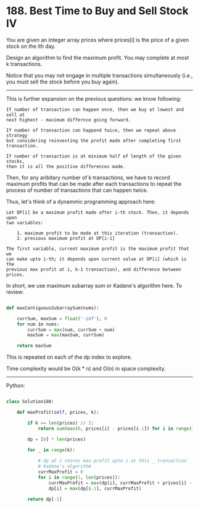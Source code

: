 # 188. Best Time to Buy and Sell Stock IV

You are given an integer array prices where prices[i] is the price of a given
stock on the ith day.

Design an algorithm to find the maximum profit. You may complete at most
k transactions.

Notice that you may not engage in multiple transactions simultaneously (i.e.,
you must sell the stock before you buy again).

---

This is further expansion on the previous questions: we know following:

    If number of transaction can happen once, then we buy at lowest and sell at
    next highest - maximum differnce going forward.

    If number of transaction can happend twice, then we repeat above strategy
    but considering reinvesting the profit made after completing first
    transaction.

    If number of transaction is at minimum half of length of the given stocks,
    then it is all the positive differences made.

Then, for any aribitary number of k transactions, we have to record maximum
profits that can be made after each transactions to repeat the process of
number of transactions that can happen twice.

Thus, let's think of a dynammic programming approach here:

    Let DP[i] be a maximum profit made after i-th stock. Then, it depends upon
    two variables:

        1. maximum profit to be made at this iteration (transaction).
        2. previous maximum profit at DP[i-1]
    
    The first variable, current maximum profit is the maximum profit that we
    can make upto i-th; it depends upon current value at DP[i] (which is the
    previous max profit at i, k-1 transaction), and difference between prices.

In short, we use maximum subarray sum or Kadane's algorithm here. To review:

```python

def maxContiguousSubarraySum(nums):

    currSum, maxSum = float('-inf'), 0
    for num in nums:
        currSum = max(num, currSum + num)
        maxSum = max(maxSum, currSum)

    return maxSum
```

This is repeated on each of the dp index to explore.

Time complexity would be O(k * n) and O(n) in space complexity.

---

Python:

```python

class Solution188:

    def maxProfit(self, prices, k):

        if k >= len(prices) // 2:
            return sum(max(0, prices[i] - prices[i-1]) for i in range(1, len(prices)))

        dp = [0] * len(prices)

        for _ in range(k):
            
            # dp at i stores max profit upto i at this _ transaction
            # Kadane's algorithm
            currMaxProfit = 0
            for i in range(1, len(prices)):
                currMaxProfit = max(dp[i], currMaxProfit + prices[i] - prices[i-1])
                dp[i] = max(dp[i-1], currMaxProfit)

        return dp[-1]
```


